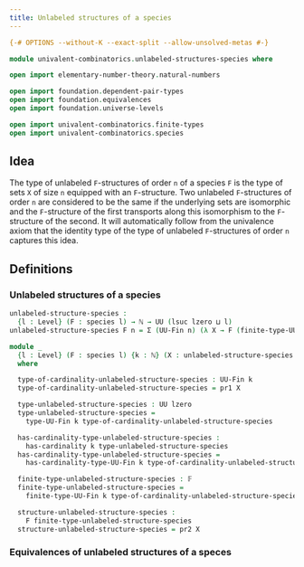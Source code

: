 ```yaml
---
title: Unlabeled structures of a species
---
```


```agda
{-# OPTIONS --without-K --exact-split --allow-unsolved-metas #-}

module univalent-combinatorics.unlabeled-structures-species where

open import elementary-number-theory.natural-numbers

open import foundation.dependent-pair-types
open import foundation.equivalences
open import foundation.universe-levels

open import univalent-combinatorics.finite-types
open import univalent-combinatorics.species
```

## Idea

The type of unlabeled `F`-structures of order `n` of a species `F` is the type of sets `X` of size `n` equipped with an `F`-structure. Two unlabeled `F`-structures of order `n` are considered to be the same if the underlying sets are isomorphic and the `F`-structure of the first transports along this isomorphism to the `F`-structure of the second. It will automatically follow from the univalence axiom that the identity type of the type of unlabeled `F`-structures of order `n` captures this idea.

## Definitions

### Unlabeled structures of a species

```agda
unlabeled-structure-species :
  {l : Level} (F : species l) → ℕ → UU (lsuc lzero ⊔ l)
unlabeled-structure-species F n = Σ (UU-Fin n) (λ X → F (finite-type-UU-Fin n X))

module _
  {l : Level} (F : species l) {k : ℕ} (X : unlabeled-structure-species F k)
  where

  type-of-cardinality-unlabeled-structure-species : UU-Fin k
  type-of-cardinality-unlabeled-structure-species = pr1 X

  type-unlabeled-structure-species : UU lzero
  type-unlabeled-structure-species =
    type-UU-Fin k type-of-cardinality-unlabeled-structure-species

  has-cardinality-type-unlabeled-structure-species :
    has-cardinality k type-unlabeled-structure-species
  has-cardinality-type-unlabeled-structure-species =
    has-cardinality-type-UU-Fin k type-of-cardinality-unlabeled-structure-species

  finite-type-unlabeled-structure-species : 𝔽
  finite-type-unlabeled-structure-species =
    finite-type-UU-Fin k type-of-cardinality-unlabeled-structure-species

  structure-unlabeled-structure-species :
    F finite-type-unlabeled-structure-species
  structure-unlabeled-structure-species = pr2 X
```

### Equivalences of unlabeled structures of a speces
